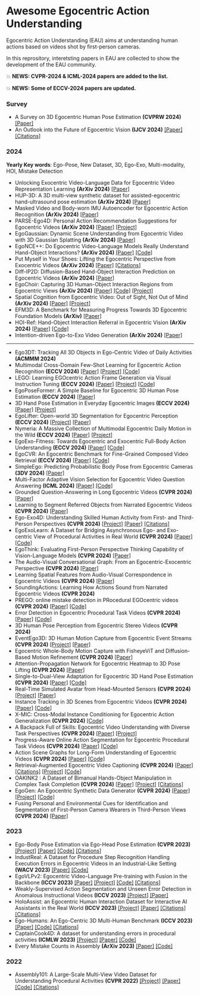 # Awesome Egocentric Action Understanding
Egocentric Action Understanding (EAU) aims at understanding human actions based on videos shot by first-person cameras.

In this reprository, interetsting papers in EAU are collected to show the development of the EAU community.

💥 **NEWS: CVPR-2024 & ICML-2024 papers are added to the list.**

💥 **NEWS: Some of ECCV-2024 papers are updated.**

### Survey
- A Survey on 3D Egocentric Human Pose Estimation **(CVPRW 2024)** [[Paper]](https://openaccess.thecvf.com/content/CVPR2024W/Rhobin/html/Azam_A_Survey_on_3D_Egocentric_Human_Pose_Estimation_CVPRW_2024_paper.html)
- An Outlook into the Future of Egocentric Vision **(IJCV 2024)** [[Paper]](https://link.springer.com/article/10.1007/s11263-024-02095-7) [[Citations]](https://scholar.google.com/scholar?cites=15098752443409016265&as_sdt=2005&sciodt=0,5&hl=en)
 

### 2024
**Yearly Key words**: Ego-Pose, New Dataset, 3D, Ego-Exo, Multi-modality, HOI, Mistake Detection
- Unlocking Exocentric Video-Language Data for Egocentric Video Representation Learning **(ArXiv 2024)** [[Paper]](https://arxiv.org/abs/2408.03567)
- HUP-3D: A 3D multi-view synthetic dataset for assisted-egocentric hand-ultrasound pose estimation **(ArXiv 2024)** [[Paper]](https://arxiv.org/pdf/2407.09215)
- Masked Video and Body-worn IMU Autoencoder for Egocentric Action Recognition **(ArXiv 2024)** [[Paper]](https://arxiv.org/pdf/2407.0662801)
- PARSE-Ego4D: Personal Action Recommendation Suggestions for Egocentric Videos **(ArXiv 2024)** [[Paper]](https://arxiv.org/abs/2407.09503) [[Project]](https://parse-ego4d.github.io)
- EgoGaussian: Dynamic Scene Understanding from Egocentric Video with 3D Gaussian Splatting **(ArXiv 2024)** [[Paper]](https://arxiv.org/abs/2406.19811)
- EgoNCE++: Do Egocentric Video-Language Models Really Understand Hand-Object Interactions? **(ArXiv 2024)** [[Paper]](https://arxiv.org/abs/2405.17719) [[Code]](https://github.com/xuboshen/EgoNCEpp)
- Put Myself in Your Shoes: Lifting the Egocentric Perspective from Exocentric Videos **(ArXiv 2024)** [[Paper]](https://arxiv.org/abs/2403.06351) [[Citations]](https://scholar.google.com/scholar?cites=17491620542590999599&as_sdt=2005&sciodt=0,5&hl=en)
- Diff-IP2D: Diffusion-Based Hand-Object Interaction Prediction on Egocentric Videos **(ArXiv 2024)** [[Paper]](https://arxiv.org/pdf/2405.04370)
- EgoChoir: Capturing 3D Human-Object Interaction Regions from Egocentric Views **(ArXiv 2024)** [[Paper]](https://arxiv.org/abs/2405.13659) [[Code]](https://github.com/yyvhang/EgoChoir_release) [[Project]](https://yyvhang.github.io/EgoChoir/)
- Spatial Cognition from Egocentric Video: Out of Sight, Not Out of Mind **(ArXiv 2024)** [[Paper]](https://arxiv.org/abs/2404.05072) [[Project]](https://dimadamen.github.io/OSNOM/)
- EFM3D: A Benchmark for Measuring Progress Towards 3D Egocentric Foundation Models **(ArXiv)** [[Paper]](https://arxiv.org/pdf/2406.10224)
- HOI-Ref: Hand-Object Interaction Referral in Egocentric Vision **(ArXiv 2024)** [[Paper]](https://arxiv.org/abs/2404.09933) [[Code]](https://github.com/Sid2697/HOI-Ref)
- Intention-driven Ego-to-Exo Video Generation **(ArXiv 2024)** [[Paper]](https://arxiv.org/abs/2403.09194)
----
- Ego3DT: Tracking All 3D Objects in Ego-Centric Video of Daily Activities **(ACMMM 2024)**
- Multimodal Cross-Domain Few-Shot Learning for Egocentric Action Recognition **(ECCV 2024)** [[Paper]](https://masashi-hatano.github.io/assets/pdf/mm-cdfsl.pdf) [[Project]](https://masashi-hatano.github.io/MM-CDFSL/) [[Code]](https://github.com/masashi-hatano/MM-CDFSL)
- LEGO: Learning EGOcentric Action Frame Generation via Visual Instruction Tuning **(ECCV 2024)** [[Paper]](https://arxiv.org/pdf/2312.03849) [[Project]](https://bolinlai.github.io/Lego_EgoActGen/) [[Code]](https://github.com/BolinLai/LEGO)
- EgoPoseFormer: A Simple Baseline for Egocentric 3D Human Pose Estimation **(ECCV 2024)** [[Paper]](https://arxiv.org/abs/2403.18080)
- 3D Hand Pose Estimation in Everyday Egocentric Images **(ECCV 2024)** [[Paper]](https://ap229997.github.io/projects/hands/assets/paper.pdf) [[Project]](https://ap229997.github.io/projects/hands/)
- EgoLifter: Open-world 3D Segmentation for Egocentric Perception **(ECCV 2024)** [[Project]](https://egolifter.github.io/#) [[Paper]](https://arxiv.org/abs/2403.18118)
- Nymeria: A Massive Collection of Multimodal Egocentric Daily Motion in the Wild **(ECCV 2024)** [[Paper]](https://arxiv.org/abs/2406.09905) [[Project]](https://www.projectaria.com/datasets/nymeria/)
- EgoExo-Fitness: Towards Egocentric and Exocentric Full-Body Action Understanding **(ECCV 2024)** [[Paper]](https://arxiv.org/abs/2406.08877) [[Code]](https://github.com/iSEE-Laboratory/EgoExo-Fitness/tree/main)
- EgoCVR: An Egocentric Benchmark for Fine-Grained Composed Video Retrieval **(ECCV 2024)** [[Paper]](https://arxiv.org/abs/2407.16658) [[Code]](https://github.com/ExplainableML/EgoCVR)
- SimpleEgo: Predicting Probabilistic Body Pose from Egocentric Cameras **(3DV 2024)** [[Paper]](https://arxiv.org/abs/2401.14785)
- Multi-Factor Adaptive Vision Selection for Egocentric Video Question Answering **(ICML 2024)** [[Paper]](https://openreview.net/pdf?id=u00dmbI8Db) [[Code]](https://github.com/Hyu-Zhang/EgoVideoQA)
- Grounded Question-Answering in Long Egocentric Videos **(CVPR 2024)** [[Paper]](https://openaccess.thecvf.com/content/CVPR2024/html/Di_Grounded_Question-Answering_in_Long_Egocentric_Videos_CVPR_2024_paper.html)
- Learning to Segment Referred Objects from Narrated Egocentric Videos **(CVPR 2024)** [[Paper]](https://openaccess.thecvf.com/content/CVPR2024/papers/Shen_Learning_to_Segment_Referred_Objects_from_Narrated_Egocentric_Videos_CVPR_2024_paper.pdf)
- Ego-Exo4D: Understanding Skilled Human Activity from First- and Third-Person Perspectives **(CVPR 2024)** [[Project]](https://ego-exo4d-data.org/#people) [[Paper]](https://ego-exo4d-data.org/paper/ego-exo4d.pdf) [[Citations]](https://scholar.google.com/scholar?cites=6807725739327920288&as_sdt=2005&sciodt=0,5&hl=en)
- EgoExoLearn: A Dataset for Bridging Asynchronous Ego- and Exo-centric View of Procedural Activities in Real World **(CVPR 2024)** [[Paper]](https://arxiv.org/pdf/2403.16182.pdf) [[Code]](https://github.com/OpenGVLab/EgoExoLearn/)
- EgoThink: Evaluating First-Person Perspective Thinking Capability of Vision-Language Models **(CVPR 2024)** [[Paper]](https://openaccess.thecvf.com/content/CVPR2024/html/Cheng_EgoThink_Evaluating_First-Person_Perspective_Thinking_Capability_of_Vision-Language_Models_CVPR_2024_paper.html)
- The Audio-Visual Conversational Graph: From an Egocentric-Exocentric Perspective **(CVPR 2024)** [[Paper]](https://openaccess.thecvf.com/content/CVPR2024/html/Jia_The_Audio-Visual_Conversational_Graph_From_an_Egocentric-Exocentric_Perspective_CVPR_2024_paper.html)
- Learning Spatial Features from Audio-Visual Correspondence in Egocentric Videos **(CVPR 2024)** [[Paper]](https://openaccess.thecvf.com/content/CVPR2024/html/Majumder_Learning_Spatial_Features_from_Audio-Visual_Correspondence_in_Egocentric_Videos_CVPR_2024_paper.html)
- SoundingActions: Learning How Actions Sound from Narrated Egocentric Videos **(CVPR 2024)**
- PREGO: online mistake detection in PRocedural EGOcentric videos **(CVPR 2024)** [[Paper]](https://arxiv.org/abs/2404.01933) [[Code]](https://github.com/aleflabo/PREGO)
- Error Detection in Egocentric Procedural Task Videos **(CVPR 2024)** [[Paper]](https://openaccess.thecvf.com/content/CVPR2024/html/Lee_Error_Detection_in_Egocentric_Procedural_Task_Videos_CVPR_2024_paper.html) [[Code]](EgoExo_Fitness_CLIP_Vid_Feat_w_Rotate)
- 3D Human Pose Perception from Egocentric Stereo Videos **(CVPR 2024)**
- EventEgo3D: 3D Human Motion Capture from Egocentric Event Streams **(CVPR 2024)** [[Project]](https://4dqv.mpi-inf.mpg.de/EventEgo3D/) [[Paper]](https://arxiv.org/pdf/2404.08640.pdf)
- Egocentric Whole-Body Motion Capture with FisheyeViT and Diffusion-Based Motion Refinement **(CVPR 2024)** [[Paper]](https://openaccess.thecvf.com/content/CVPR2024/html/Wang_Egocentric_Whole-Body_Motion_Capture_with_FisheyeViT_and_Diffusion-Based_Motion_Refinement_CVPR_2024_paper.html)
- Attention-Propagation Network for Egocentric Heatmap to 3D Pose Lifting **(CVPR 2024)** [[Paper]](https://openaccess.thecvf.com/content/CVPR2024/html/Kang_Attention-Propagation_Network_for_Egocentric_Heatmap_to_3D_Pose_Lifting_CVPR_2024_paper.html)
- Single-to-Dual-View Adaptation for Egocentric 3D Hand Pose Estimation **(CVPR 2024)** [[Paper]](https://openaccess.thecvf.com/content/CVPR2024/html/Liu_Single-to-Dual-View_Adaptation_for_Egocentric_3D_Hand_Pose_Estimation_CVPR_2024_paper.html) [[Code]](https://github.com/ut-vision/S2DHand)
- Real-Time Simulated Avatar from Head-Mounted Sensors **(CVPR 2024)** [[Project]](https://zhengyiluo.github.io/SimXR/) [[Paper]](https://arxiv.org/abs/2403.06862)
- Instance Tracking in 3D Scenes from Egocentric Videos **(CVPR 2024)** [[Paper]](https://openaccess.thecvf.com/content/CVPR2024/html/Zhao_Instance_Tracking_in_3D_Scenes_from_Egocentric_Videos_CVPR_2024_paper.html) [[Code]](https://github.com/IT3DEgo/IT3DEgo/)
- X-MIC: Cross-Modal Instance Conditioning for Egocentric Action Generalization **(CVPR 2024)** [[Code]](https://github.com/Annusha/xmic)
- A Backpack Full of Skills: Egocentric Video Understanding with Diverse Task Perspectives **(CVPR 2024)** [[Paper]](https://arxiv.org/pdf/2403.03037.pdf) [[Project]](https://sapeirone.github.io/EgoPack/)
- Progress-Aware Online Action Segmentation for Egocentric Procedural Task Videos **(CVPR 2024)** [[Paper]](https://openaccess.thecvf.com/content/CVPR2024/html/Shen_Progress-Aware_Online_Action_Segmentation_for_Egocentric_Procedural_Task_Videos_CVPR_2024_paper.html) [[Code]](https://github.com/Yuhan-Shen/ProTAS)
- Action Scene Graphs for Long-Form Understanding of Egocentric Videos **(CVPR 2024)** [[Paper]](https://openaccess.thecvf.com/content/CVPR2024/html/Rodin_Action_Scene_Graphs_for_Long-Form_Understanding_of_Egocentric_Videos_CVPR_2024_paper.html) [[Code]](https://github.com/fpv-iplab/EASG)
- Retrieval-Augmented Egocentric Video Captioning **(CVPR 2024)** [[Paper]](https://arxiv.org/abs/2401.00789) [[Citations]](https://scholar.google.com/scholar?cites=17188265237658528377&as_sdt=2005&sciodt=0,5&hl=en) [[Project]](https://jazzcharles.github.io/Egoinstructor/) [[Code]](https://github.com/Jazzcharles/Egoinstructor/)
- OAKINK2 : A Dataset of Bimanual Hands-Object Manipulation in Complex Task Completion **(CVPR 2024)** [[Paper]](https://arxiv.org/pdf/2403.19417.pdf) [[Project]](https://oakink.net/v2/) [[Citations]](https://scholar.google.com/scholar?cites=7495043573208952724&as_sdt=2005&sciodt=0,5&hl=en)
- EgoGen: An Egocentric Synthetic Data Generator **(CVPR 2024)** [[Paper]](https://openaccess.thecvf.com/content/CVPR2024/html/Li_EgoGen_An_Egocentric_Synthetic_Data_Generator_CVPR_2024_paper.html) [[Project]](https://ego-gen.github.io/) [[Code]](https://github.com/ligengen/EgoGen)
- Fusing Personal and Environmental Cues for Identification and Segmentation of First-Person Camera Wearers in Third-Person Views **(CVPR 2024)** [[Paper]](https://openaccess.thecvf.com/content/CVPR2024/html/Zhao_Fusing_Personal_and_Environmental_Cues_for_Identification_and_Segmentation_of_CVPR_2024_paper.html)

### 2023
- Ego-Body Pose Estimation via Ego-Head Pose Estimation **(CVPR 2023)** [[Project]](https://lijiaman.github.io/projects/egoego/) [[Paper]](http://openaccess.thecvf.com/content/CVPR2023/html/Li_Ego-Body_Pose_Estimation_via_Ego-Head_Pose_Estimation_CVPR_2023_paper.html) [[Code]](https://github.com/lijiaman/egoego_release) [[Citations]](https://scholar.google.com/scholar?cites=4815197793392724124&as_sdt=2005&sciodt=0,5&hl=en)
- IndustReal: A Dataset for Procedure Step Recognition Handling Execution Errors in Egocentric Videos in an Industrial-Like Setting **(WACV 2023)** [[Paper]](https://arxiv.org/pdf/2310.17323.pdf) [[Code]](https://github.com/TimSchoonbeek/IndustReal)
- EgoVLPv2: Egocentric Video-Language Pre-training with Fusion in the Backbone **(ICCV 2023)** [[Paper]](https://openaccess.thecvf.com/content/ICCV2023/html/Pramanick_EgoVLPv2_Egocentric_Video-Language_Pre-training_with_Fusion_in_the_Backbone_ICCV_2023_paper.html) [[Project]](https://shramanpramanick.github.io/EgoVLPv2/) [[Code]](https://github.com/facebookresearch/EgoVLPv2) [[Citations]](https://scholar.google.com/scholar?cites=2418402012858604493&as_sdt=2005&sciodt=0,5&hl=en)
- Weakly-Supervised Action Segmentation and Unseen Error Detection in Anomalous Instructional Videos **(ICCV 2023)** [[Project]](https://usa.honda-ri.com/ata) [[Paper]](https://openaccess.thecvf.com/content/ICCV2023/html/Ghoddoosian_Weakly-Supervised_Action_Segmentation_and_Unseen_Error_Detection_in_Anomalous_Instructional_ICCV_2023_paper.html) 
- HoloAssist: an Egocentric Human Interaction Dataset for Interactive AI Assistants in the Real World **(ICCV 2023)** [[Project]](https://holoassist.github.io) [[Paper]](http://openaccess.thecvf.com/content/ICCV2023/html/Wang_HoloAssist_an_Egocentric_Human_Interaction_Dataset_for_Interactive_AI_Assistants_ICCV_2023_paper.html) [[Citations]](https://scholar.google.com/scholar?cites=1935067381543829055&as_sdt=2005&sciodt=0,5&hl=en) [[Citations]](https://scholar.google.com/scholar?cites=1935067381543829055&as_sdt=2005&sciodt=0,5&hl=en)
- Ego-Humans: An Ego-Centric 3D Multi-Human Benchmark **(ICCV 2023)** [[Paper]](http://openaccess.thecvf.com/content/ICCV2023/html/Khirodkar_Ego-Humans_An_Ego-Centric_3D_Multi-Human_Benchmark_ICCV_2023_paper.html) [[Code]](https://github.com/rawalkhirodkar/egohumans) [[Citations]](https://scholar.google.com/scholar?cites=17892059476155692076&as_sdt=2005&sciodt=0,5&hl=en)
- CaptainCook4D: A dataset for understanding errors in procedural activities **(ICMLW 2023)** [[Project]](https://captaincook4d.github.io/captain-cook/) [[Paper]](https://arxiv.org/abs/2312.14556) [[Code]](https://github.com/CaptainCook4D)
- Every Mistake Counts in Assembly **(ArXiv 2023)** [[Paper]](https://arxiv.org/abs/2307.16453) [[Code]](https://github.com/assembly-101/assembly101-mistake-detection)

### 2022
- Assembly101: A Large-Scale Multi-View Video Dataset for Understanding Procedural Activities **(CVPR 2022)** [[Project]](https://assembly-101.github.io) [[Paper]](https://openaccess.thecvf.com/content/CVPR2022/papers/Sener_Assembly101_A_Large-Scale_Multi-View_Video_Dataset_for_Understanding_Procedural_Activities_CVPR_2022_paper.pdf) [[Code]](https://github.com/assembly-101?tab=repositories) [[Citations]](https://scholar.google.com/scholar?cites=16985062727042180828&as_sdt=2005&sciodt=0,5&hl=en)

